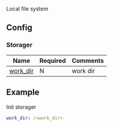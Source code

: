 Local file system

## Config

### Storager

| Name | Required | Comments |
| ---- | -------- | -------- |
| [work_dir](go-storage/pairs/work_dir.md) | N | work dir |

## Example

Init storager

```yaml
work_dir: /<work_dir>
```
